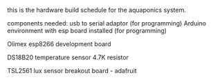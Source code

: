 this is the hardware build schedule for the aquaponics system.

components needed:
usb to serial adaptor (for programming)
Arduino environment with esp board installed (for programming)

Olimex esp8266 development board

DS18B20 temperature sensor
4.7K resistor

TSL2561 lux sensor breakout board - adafruit

